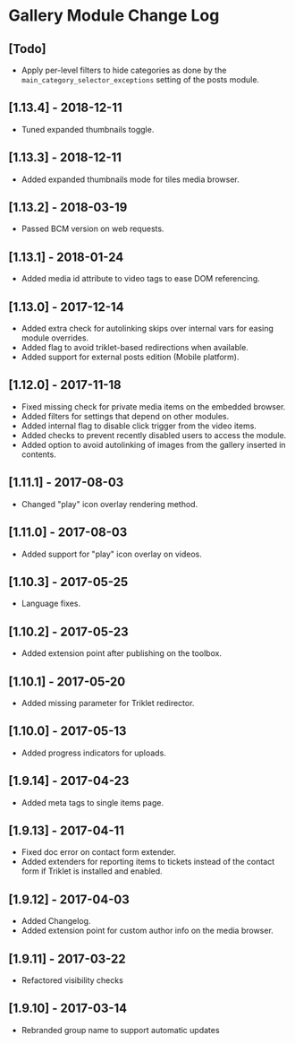 
# Gallery Module Change Log

## [Todo]

- Apply per-level filters to hide categories as done by the `main_category_selector_exceptions`
  setting of the posts module.

## [1.13.4] - 2018-12-11

- Tuned expanded thumbnails toggle.

## [1.13.3] - 2018-12-11

- Added expanded thumbnails mode for tiles media browser.

## [1.13.2] - 2018-03-19

- Passed BCM version on web requests.

## [1.13.1] - 2018-01-24

- Added media id attribute to video tags to ease DOM referencing.

## [1.13.0] - 2017-12-14

- Added extra check for autolinking skips over internal vars for easing module overrides.
- Added flag to avoid triklet-based redirections when available.
- Added support for external posts edition (Mobile platform).

## [1.12.0] - 2017-11-18

- Fixed missing check for private media items on the embedded browser.
- Added filters for settings that depend on other modules.
- Added internal flag to disable click trigger from the video items.
- Added checks to prevent recently disabled users to access the module.
- Added option to avoid autolinking of images from the gallery inserted in contents.

## [1.11.1] - 2017-08-03

- Changed "play" icon overlay rendering method.

## [1.11.0] - 2017-08-03

- Added support for "play" icon overlay on videos.

## [1.10.3] - 2017-05-25

- Language fixes.

## [1.10.2] - 2017-05-23

- Added extension point after publishing on the toolbox.

## [1.10.1] - 2017-05-20

- Added missing parameter for Triklet redirector.

## [1.10.0] - 2017-05-13

- Added progress indicators for uploads.

## [1.9.14] - 2017-04-23

- Added meta tags to single items page.

## [1.9.13] - 2017-04-11

- Fixed doc error on contact form extender.
- Added extenders for reporting items to tickets instead of the contact form
  if Triklet is installed and enabled.

## [1.9.12] - 2017-04-03

- Added Changelog.
- Added extension point for custom author info on the media browser.

## [1.9.11] - 2017-03-22

- Refactored visibility checks

## [1.9.10] - 2017-03-14

- Rebranded group name to support automatic updates
